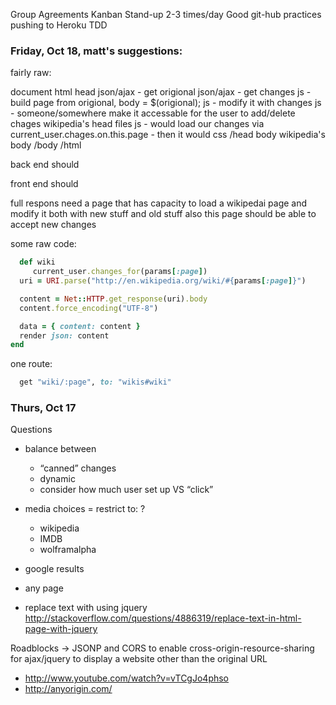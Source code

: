 Group Agreements
Kanban
Stand-up  2-3 times/day
Good git-hub practices
pushing to Heroku
TDD

### Friday, Oct 18, matt's suggestions:

fairly raw:

document
html
    head
        json/ajax - get origional
        json/ajax - get changes
        js - build  page from origional, body = $(origional);
        js - modify it with changes
        js - someone/somewhere make it accessable for the user to add/delete chages
        wikipedia's head files
        js - would load our changes via current_user.chages.on.this.page
           - then it would
        css
    /head
    body
        wikipedia's body
    /body
/html

  back end should
  

  front end should

  full respons
  need a page that has capacity to load a wikipedai page and modify it
   both with new stuff and old stuff
  also this page should be able to accept new changes
  
  some raw code: 
  
  ```ruby
    def wiki
       current_user.changes_for(params[:page])
    uri = URI.parse("http://en.wikipedia.org/wiki/#{params[:page]}")

    content = Net::HTTP.get_response(uri).body
    content.force_encoding("UTF-8")

    data = { content: content }
    render json: content
  end
  ```
  
  one route:
  ```ruby
    get "wiki/:page", to: "wikis#wiki"
  ```

### Thurs, Oct 17

Questions
- balance between
  - “canned” changes
  - dynamic
  - consider how much user set up VS “click”
- media choices = restrict to: ?
  - wikipedia
  - IMDB
  - wolframalpha
- google results
- any page

- replace text with using jquery
http://stackoverflow.com/questions/4886319/replace-text-in-html-page-with-jquery

Roadblocks → JSONP and CORS to enable cross-origin-resource-sharing for ajax/jquery to display a website other than the original URL
- http://www.youtube.com/watch?v=vTCgJo4phso
- http://anyorigin.com/



  
  
  
  
  

  
